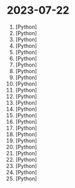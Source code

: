 # 2023-07-22

1. [](https://github.comundefined "Inference code for LLaMA models") [Python]
2. [](https://github.comundefined "Advanced Python Mastery (course by @dabeaz)") [Python]
3. [](https://github.comundefined "Examples and recipes for Llama 2 model") [Python]
4. [](https://github.comundefined "") [Python]
5. [](https://github.comundefined "Large-scale Self-supervised Pre-training Across Tasks, Languages, and Modalities") [Python]
6. [](https://github.comundefined "Open source implementation of the ChatGPT Code Interpreter 👾") [Python]
7. [](https://github.comundefined "low-cost, high-efficiency, easy-to-implement") [Python]
8. [](https://github.comundefined "大麦网抢票脚本") [Python]
9. [](https://github.comundefined "Repo for adapting Meta LlaMA2 in Chinese! META最新发布的LlaMA2的汉化版！ （完全开源可商用）") [Python]
10. [](https://github.comundefined "LLaMA v2 Chatbot") [Python]
11. [](https://github.comundefined "A gradio web UI for running Large Language Models like LLaMA, llama.cpp, GPT-J, Pythia, OPT, and GALACTICA.") [Python]
12. [](https://github.comundefined "🚀🎬 ShortGPT - An experimental AI framework for automated short/video content creation. Enables creators to rapidly produce, manage, and deliver content using AI and automation.") [Python]
13. [](https://github.comundefined "Practical Python Programming (course by @dabeaz)") [Python]
14. [](https://github.comundefined "👋 Hey there new grad🎉! We've put together a collection of full-time job openings for SWE, Quant, PM and tech roles in 2024! 🚀") [Python]
15. [](https://github.comundefined "🎨 Diagram as Code for prototyping cloud system architectures") [Python]
16. [](https://github.comundefined "Implementation of the LLaMA language model based on nanoGPT. Supports flash attention, Int8 and GPTQ 4bit quantization, LoRA and LLaMA-Adapter fine-tuning, pre-training. Apache 2.0-licensed.") [Python]
17. [](https://github.comundefined "中文LLaMA&Alpaca大语言模型+本地CPU/GPU训练部署 (Chinese LLaMA & Alpaca LLMs)") [Python]
18. [](https://github.comundefined "🤗 Transformers: State-of-the-art Machine Learning for Pytorch, TensorFlow, and JAX.") [Python]
19. [](https://github.comundefined "LLaMA Cog template") [Python]
20. [](https://github.comundefined "⚡ Building applications with LLMs through composability ⚡") [Python]
21. [](https://github.comundefined "") [Python]
22. [](https://github.comundefined "Firefly(流萤): 中文对话式大语言模型(全量微调+QLoRA)，支持微调Llma2、Llama、Baichuan、InternLM、Ziya、Bloom等大模型") [Python]
23. [](https://github.comundefined "An open platform for training, serving, and evaluating large language models. Release repo for Vicuna and Chatbot Arena.") [Python]
24. [](https://github.comundefined "Uses Various AI Service APIs to generate memes with text and images") [Python]
25. [](https://github.comundefined "🌸 Run large language models at home, BitTorrent-style. Fine-tuning and inference up to 10x faster than offloading") [Python]
